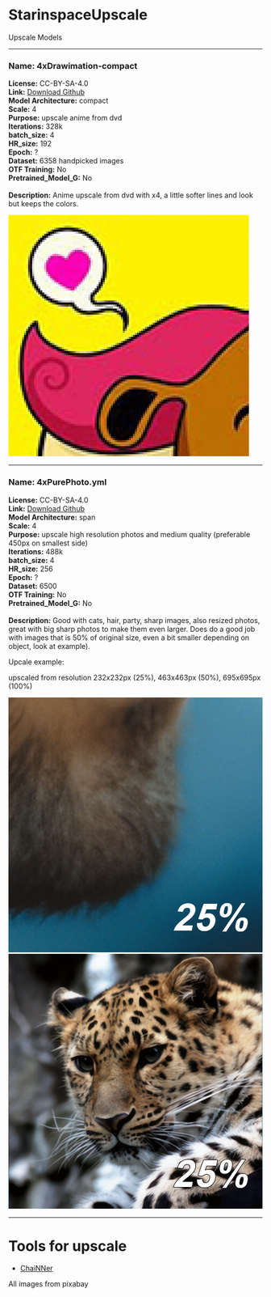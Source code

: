 # StarinspaceUpscale
Upscale Models
***

### Name: 4xDrawimation-compact
**License:** CC-BY-SA-4.0<br>
**Link:** [Download Github](https://github.com/starinspace/StarinspaceUpscale/releases/tag/Models) <br>
**Model Architecture:** compact <br>
**Scale:** 4 <br>
**Purpose:** upscale anime from dvd <br>
**Iterations:** 328k <br>
**batch_size:** 4 <br>
**HR_size:** 192 <br>
**Epoch:** ? <br>
**Dataset:** 6358 handpicked images <br>
**OTF Training:** No <br>
**Pretrained_Model_G:** No <br>
 <br>
**Description:** Anime upscale from dvd with x4, a little softer lines and look but keeps the colors.

<img src="https://github.com/starinspace/StarinspaceUpscale/blob/main/images/4xDrawimation-compact.gif"/>

***

### Name: 4xPurePhoto.yml
**License:** CC-BY-SA-4.0<br>
**Link:** [Download Github](https://github.com/starinspace/StarinspaceUpscale/releases/tag/Models) <br>
**Model Architecture:** span <br>
**Scale:** 4 <br>
**Purpose:** upscale high resolution photos and medium quality (preferable 450px on smallest side) <br>
**Iterations:** 488k <br>
**batch_size:** 4 <br>
**HR_size:** 256 <br>
**Epoch:** ? <br>
**Dataset:** 6500 <br>
**OTF Training:** No <br>
**Pretrained_Model_G:** No <br>
 <br>
**Description:** Good with cats, hair, party, sharp images, also resized photos, great with big sharp photos to make them even larger. Does do a good job with images that is 50% of original size, even a bit smaller depending on object, look at example).

Upcale example:

upscaled from resolution 232x232px (25%), 463x463px (50%), 695x695px (100%)


<img src="https://github.com/starinspace/StarinspaceUpscale/blob/main/images/4xPurePhoto.yml.gif" width="695"/>
<img src="https://github.com/starinspace/StarinspaceUpscale/blob/main/images/4xPurePhoto.yml_cat.gif" width="695"/>

***

# Tools for upscale
* [ChaiNNer](https://github.com/chaiNNer-org/chaiNNer)

All images from pixabay




